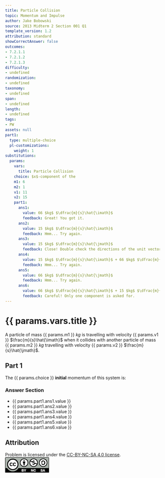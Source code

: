 ```yaml
---
title: Particle Collision
topic: Momentum and Impulse
author: Jake Bobowski
source: 2013 Midterm 2 Section 001 Q1
template_version: 1.2
attribution: standard
showCorrectAnswer: false
outcomes:
- 7.2.1.1
- 7.2.1.2
- 7.2.1.3
difficulty:
- undefined
randomization:
- undefined
taxonomy:
- undefined
span:
- undefined
length:
- undefined
tags:
- PW
assets: null
part1:
  type: multiple-choice
  pl-customizations:
    weight: 1
substitutions:
  params:
    vars:
      title: Particle Collision
    choice: $x$-component of the
    m1: 6
    m2: 1
    v1: 11
    v2: 15
    part1:
      ans1:
        value: 66 $kg$ $\dfrac{m}{s}\hat{\imath}$
        feedback: Great! You got it.
      ans2:
        value: 15 $kg$ $\dfrac{m}{s}\hat{\imath}$
        feedback: Hmm... Try again.
      ans3:
        value: 15 $kg$ $\dfrac{m}{s}\hat{\jmath}$
        feedback: Close! Double check the directions of the unit vectors.
      ans4:
        value: 15 $kg$ $\dfrac{m}{s}\hat{\imath}$ + 66 $kg$ $\dfrac{m}{s}\hat{\jmath}$
        feedback: Hmm... Try again.
      ans5:
        value: 66 $kg$ $\dfrac{m}{s}\hat{\jmath}$
        feedback: Hmm... Try again.
      ans6:
        value: 66 $kg$ $\dfrac{m}{s}\hat{\imath}$ + 15 $kg$ $\dfrac{m}{s}\hat{\jmath}$
        feedback: Careful! Only one component is asked for.
---
```

# {{ params.vars.title }}
A particle of mass {{ params.m1 }} $kg$ is travelling with velocity {{ params.v1 }} $\frac{m}{s}\hat{\imath}$ when it collides with another particle of mass {{ params.m2 }} $kg$ travelling with velocity {{ params.v2 }} $\frac{m}{s}\hat{\jmath}$.

## Part 1

The {{ params.choice }} **initial** momentum of this system is:

### Answer Section

- {{ params.part1.ans1.value }}
- {{ params.part1.ans2.value }}
- {{ params.part1.ans3.value }}
- {{ params.part1.ans4.value }}
- {{ params.part1.ans5.value }}
- {{ params.part1.ans6.value }}

## Attribution

Problem is licensed under the [CC-BY-NC-SA 4.0 license](https://creativecommons.org/licenses/by-nc-sa/4.0/).<br> ![The Creative Commons 4.0 license requiring attribution-BY, non-commercial-NC, and share-alike-SA license.](https://raw.githubusercontent.com/firasm/bits/master/by-nc-sa.png)